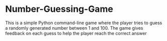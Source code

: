 # Number-Guessing-Game
This is a simple Python command-line game where the player tries to guess a randomly generated number between 1 and 100. The game gives feedback on each guess to help the player reach the correct answer
